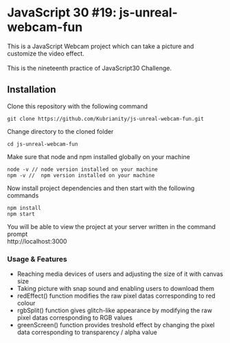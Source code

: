# JavaScript 30 #19: js-unreal-webcam-fun
This is a JavaScript Webcam project which can take a picture and customize the video effect. <br></br>
This is the nineteenth practice of JavaScript30 Challenge. </br>
## Installation 
Clone this repository with the following command 
```
git clone https://github.com/Kubrianity/js-unreal-webcam-fun.git
```
Change directory to the cloned folder
```
cd js-unreal-webcam-fun
```
Make sure that node and npm installed globally on your machine
```
node -v // node version installed on your machine
npm -v //  npm version installed on your machine
```
Now install project dependencies and then start with the following commands
```
npm install
npm start
```
You will be able to view the project at your server written in the command prompt </br>
http://localhost:3000

### Usage & Features
- Reaching media devices of users and adjusting the size of it with canvas size
- Taking picture with snap sound and enabling users to download them
- redEffect() function modifies the raw pixel datas corresponding to red colour
- rgbSplit() function gives glitch-like appearance by modifying the raw pixel datas corresponding to RGB values 
- greenScreen() function provides treshold effect by changing the pixel data corresponding to transparency / alpha value

